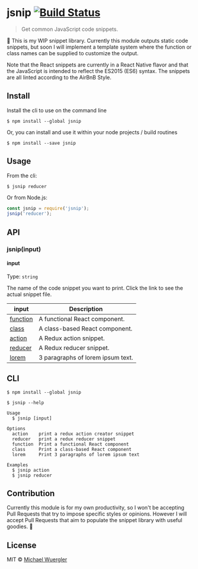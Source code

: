 # jsnip [![Build Status](https://travis-ci.org/radiovisual/jsnip.svg?branch=master)](https://travis-ci.org/radiovisual/jsnip)

> Get common JavaScript code snippets.

:hamburger: This is my WIP snippet library. Currently this module outputs static code snippets,
but soon I will implement a template system where the function or class names can be
supplied to customize the output.

Note that the React snippets are currently in a React Native flavor and that the
JavaScript is intended to reflect the ES2015 (ES6) syntax. The snippets are all
linted according to the AirBnB Style.

## Install

Install the cli to use on the command line
```
$ npm install --global jsnip
```

Or, you can install and use it within your node projects / build routines

```
$ npm install --save jsnip
```


## Usage

From the cli:

```
$ jsnip reducer
```

Or from Node.js:

```js
const jsnip = require('jsnip');
jsnip('reducer');
```

## API

### jsnip(input)

#### input

Type: `string`

The name of the code snippet you want to print. Click the link to see the actual
snippet file.

| input | Description |
| ------| -----------|
| [function](snippets/react-function.js)   | A functional React component. |
| [class](snippets/react-class.js)       | A class-based React component. |
| [action](snippets/redux-actions.js)     | A Redux action snippet. |
| [reducer](snippets/redux-reducer.js)     | A Redux reducer snippet. |
| [lorem](snippets/lorem.txt)     | 3 paragraphs of lorem ipsum text. |


## CLI

```
$ npm install --global jsnip
```

```
$ jsnip --help

Usage
  $ jsnip [input]

Options
  action    print a redux action creator snippet
  reducer   print a redux reducer snippet
  function  Print a functional React component
  class	    Print a class-based React component
  lorem     Print 3 paragraphs of lorem ipsum text

Examples
  $ jsnip action
  $ jsnip reducer
```

## Contribution

Currently this module is for my own productivity, so I won't be accepting Pull
Requests that try to impose specific styles or opinions. However I will accept Pull
Requests that aim to populate the snippet library with useful goodies. :hamburger:

## License

MIT © [Michael Wuergler](http://numetriclabs.com)
